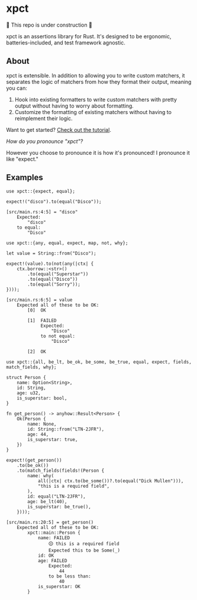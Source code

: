 # xpct

🚧 This repo is under construction 🚧

xpct is an assertions library for Rust. It's designed to be ergonomic,
batteries-included, and test framework agnostic.

## About

xpct is extensible. In addition to allowing you to write custom matchers, it
separates the logic of matchers from how they format their output, meaning you
can:

1. Hook into existing formatters to write custom matchers with pretty output
   without having to worry about formatting.
2. Customize the formatting of existing matchers without having to reimplement
   their logic.

Want to get started? [Check out the
tutorial](https://docs.rs/xpct/latest/xpct/docs/tutorial/index.html).

*How do you pronounce "xpct"?*

However you choose to pronounce it is how it's pronounced! I pronounce it like
"expect."

## Examples

```rust,should_panic
use xpct::{expect, equal};

expect!("disco").to(equal("Disco"));
```

```text
[src/main.rs:4:5] = "disco"
    Expected:
        "disco"
    to equal:
        "Disco"
```

```rust,should_panic
use xpct::{any, equal, expect, map, not, why};

let value = String::from("Disco");

expect!(value).to(not(any(|ctx| {
    ctx.borrow::<str>()
        .to(equal("Superstar"))
        .to(equal("Disco"))
        .to(equal("Sorry"));
})));
```

```text
[src/main.rs:6:5] = value
    Expected all of these to be OK:
        [0]  OK
        
        [1]  FAILED
             Expected:
                 "Disco"
             to not equal:
                 "Disco"

        [2]  OK
```

```rust,should_panic
use xpct::{all, be_lt, be_ok, be_some, be_true, equal, expect, fields, match_fields, why};

struct Person {
    name: Option<String>,
    id: String,
    age: u32,
    is_superstar: bool,
}

fn get_person() -> anyhow::Result<Person> {
    Ok(Person {
        name: None,
        id: String::from("LTN-2JFR"),
        age: 44,
        is_superstar: true,
    })
}

expect!(get_person())
    .to(be_ok())
    .to(match_fields(fields!(Person {
        name: why(
            all(|ctx| ctx.to(be_some())?.to(equal("Dick Mullen"))),
            "this is a required field",
        ),
        id: equal("LTN-2JFR"),
        age: be_lt(40),
        is_superstar: be_true(),
    })));
```

```text
[src/main.rs:20:5] = get_person()
    Expected all of these to be OK:
        xpct::main::Person {
            name: FAILED
                🛈 this is a required field
                Expected this to be Some(_)
            id: OK
            age: FAILED
                Expected:
                    44
                to be less than:
                    40
            is_superstar: OK
        }
```
